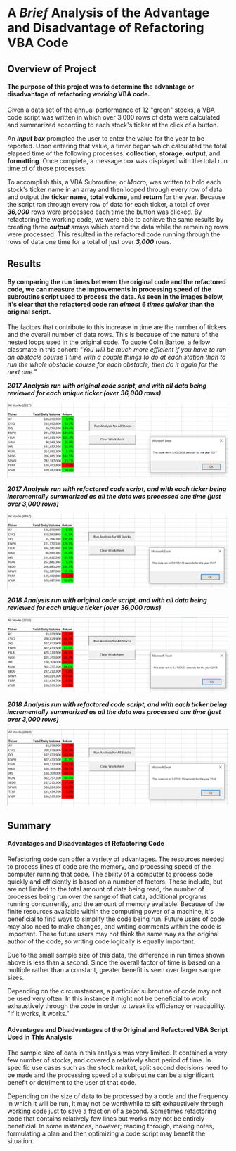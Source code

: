 # A ***Brief*** Analysis of the Advantage and Disadvantage of Refactoring VBA Code

## Overview of Project
#### The purpose of this project was to determine the advantage or disadvantage of refactoring ***working*** VBA code.  
Given a data set of the annual performance of 12 "green" stocks, a VBA code script was written in which over 3,000 rows of data were calculated and summarized according to each stock's ticker at the click of a button.  

An ***input box*** prompted the user to enter the value for the year to be reported.  Upon entering that value, a timer began which calculated the total elapsed time of the following processes:  **collection**, **storage**, **output**, and **formatting**.  Once complete, a message box was displayed with the total run time of of those processes.

To accomplish this, a VBA Subroutine, or *Macro*, was written to hold each stock's ticker name in an array and then looped through every row of data and output the **ticker name**, **total volume**, and **return** for the year.  Because the script ran through every row of data for each ticker, a total of over ***36,000*** rows were processed each time the button was clicked.  By refactoring the working code, we were able to achieve the same results by creating three ***output*** arrays which stored the data while the remaining rows were processed.  This resulted in the refactored code running through the rows of data one time for a total of just over ***3,000*** rows.

## Results
#### By comparing the run times between the original code and the refactored code, we can measure the improvements in processing speed of the subroutine script used to process the data.  As seen in the images below, it's clear that the refactored code ran ***almost 6 times quicker*** than the original script. 

The factors that contribute to this increase in time are the number of tickers and the overall number of data rows.  This is because of the nature of the nested loops used in the original code.  To quote Colin Bartoe, a fellow classmate in this cohort:  *"You will be much more efficient if you have to run an obstacle course 1 time with a couple things to do at each station than to run the whole obstacle course for each obstacle, then do it again for the next one."*


***2017 Analysis run with original code script, and with all data being reviewed for each unique ticker (over 36,000 rows)***

![2017_analysis.png](https://github.com/frostbrosracing/stock-analysis/blob/main/Resources/2017_analysis.PNG)


***2017 Analysis run with refactored code script, and with each ticker being incrementally summarized as all the data was processed one time (just over 3,000 rows)***

![VBA_Challenge_2017.png](https://github.com/frostbrosracing/stock-analysis/blob/main/Resources/VBA_Challenge_2017.PNG)


***2018 Analysis run with original code script, and with all data being reviewed for each unique ticker (over 36,000 rows)***

![2018_analysis.png](https://github.com/frostbrosracing/stock-analysis/blob/main/Resources/2018_analysis.PNG)


***2018 Analysis run with refactored code script, and with each ticker being incrementally summarized as all the data was processed one time (just over 3,000 rows)***

![VBA_Challenge_2018.png](https://github.com/frostbrosracing/stock-analysis/blob/main/Resources/VBA_Challenge_2018.PNG)

## Summary


#### Advantages and Disadvantages of Refactoring Code
Refactoring code can offer a variety of advantages.  The resources needed to process lines of code are the memory, and processing speed of the computer running that code.  The ability of a computer to process code quickly and efficiently is based on a number of factors.  These include, but are not limited to the total amount of data being read, the number of processes being run over the range of that data, additional programs running concurrently, and the amount of memory available.  Because of the finite resources available within the computing power of a machine, it's beneficial to find ways to simplify the code being run.  Future users of code may also need to make changes, and writing comments within the code is important.  These future users may not think the same way as the original author of the code, so writing code logically is equally important.  

Due to the small sample size of this data, the difference in run times shown above is less than a second.  Since the overall factor of time is based on a multiple rather than a constant, greater benefit is seen over larger sample sizes. 

Depending on the circumstances, a particular subroutine of code may not be used very often.  In this instance it might not be beneficial to work exhaustively through the code in order to tweak its efficiency or readability.  "If it works, it works."  

#### Advantages and Disadvantages of the Original and Refactored VBA Script Used in This Analysis
The sample size of data in this analysis was very limited.  It contained a very few number of stocks, and covered a relatively short period of time.  In specific use cases such as the stock market, split second decisions need to be made and the processing speed of a subroutine can be a significant benefit or detriment to the user of that code.

Depending on the size of data to be processed by a code and the frequency in which it will be run, it may not be worthwhile to sift exhaustively through working code just to save a fraction of a second.  Sometimes refactoring code that contains relatively few lines but works may not be entirely beneficial.  In some instances, however; reading through, making notes, formulating a plan and then optimizing a code script may benefit the situation.




